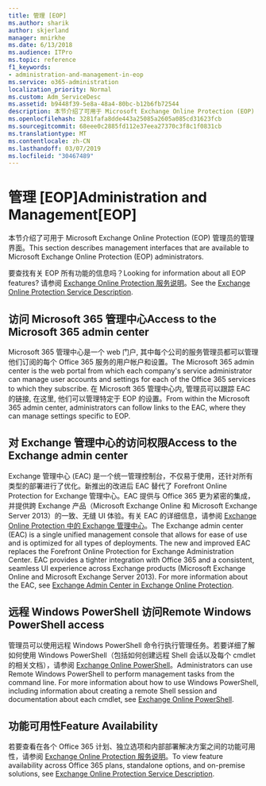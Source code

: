 ```yaml
---
title: 管理 [EOP]
ms.author: sharik
author: skjerland
manager: mnirkhe
ms.date: 6/13/2018
ms.audience: ITPro
ms.topic: reference
f1_keywords:
- administration-and-management-in-eop
ms.service: o365-administration
localization_priority: Normal
ms.custom: Adm_ServiceDesc
ms.assetid: b9448f39-5e8a-48a4-80bc-b12b6fb72544
description: 本节介绍了可用于 Microsoft Exchange Online Protection (EOP) 管理员的管理界面。
ms.openlocfilehash: 3281fafa8dde443a25085a2605a085cd31623fcb
ms.sourcegitcommit: 68eee0c2885fd112e37eea27370c3f8c1f0831cb
ms.translationtype: MT
ms.contentlocale: zh-CN
ms.lasthandoff: 03/07/2019
ms.locfileid: "30467489"
---
```

# <a name="administration-and-managementeop"></a><span data-ttu-id="9c899-103">管理 [EOP]</span><span class="sxs-lookup"><span data-stu-id="9c899-103">Administration and Management[EOP]</span></span>

<span data-ttu-id="9c899-104">本节介绍了可用于 Microsoft Exchange Online Protection (EOP) 管理员的管理界面。</span><span class="sxs-lookup"><span data-stu-id="9c899-104">This section describes management interfaces that are available to Microsoft Exchange Online Protection (EOP) administrators.</span></span>
  
<span data-ttu-id="9c899-105">要查找有关 EOP 所有功能的信息吗？</span><span class="sxs-lookup"><span data-stu-id="9c899-105">Looking for information about all EOP features?</span></span> <span data-ttu-id="9c899-106">请参阅 [Exchange Online Protection 服务说明](exchange-online-protection-service-description.md)。</span><span class="sxs-lookup"><span data-stu-id="9c899-106">See the [Exchange Online Protection Service Description](exchange-online-protection-service-description.md).</span></span>
  
## <a name="access-to-the-microsoft-365-admin-center"></a><span data-ttu-id="9c899-107">访问 Microsoft 365 管理中心</span><span class="sxs-lookup"><span data-stu-id="9c899-107">Access to the Microsoft 365 admin center</span></span>
<span data-ttu-id="9c899-108"><a name="BKMK_accesstotheoffice365admincenter"> </a></span><span class="sxs-lookup"><span data-stu-id="9c899-108"></span></span>

<span data-ttu-id="9c899-109">Microsoft 365 管理中心是一个 web 门户, 其中每个公司的服务管理员都可以管理他们订阅的每个 Office 365 服务的用户帐户和设置。</span><span class="sxs-lookup"><span data-stu-id="9c899-109">The Microsoft 365 admin center is the web portal from which each company's service administrator can manage user accounts and settings for each of the Office 365 services to which they subscribe.</span></span> <span data-ttu-id="9c899-110">在 Microsoft 365 管理中心内, 管理员可以跟踪 EAC 的链接, 在这里, 他们可以管理特定于 EOP 的设置。</span><span class="sxs-lookup"><span data-stu-id="9c899-110">From within the Microsoft 365 admin center, administrators can follow links to the EAC, where they can manage settings specific to EOP.</span></span>
  
## <a name="access-to-the-exchange-admin-center"></a><span data-ttu-id="9c899-111">对 Exchange 管理中心的访问权限</span><span class="sxs-lookup"><span data-stu-id="9c899-111">Access to the Exchange admin center</span></span>
<span data-ttu-id="9c899-112"><a name="BKMK_accesstotheexchangeadmincenter"> </a></span><span class="sxs-lookup"><span data-stu-id="9c899-112"></span></span>

<span data-ttu-id="9c899-p103">Exchange 管理中心 (EAC) 是一个统一管理控制台，不仅易于使用，还针对所有类型的部署进行了优化。新推出的改进后 EAC 替代了 Forefront Online Protection for Exchange 管理中心。EAC 提供与 Office 365 更为紧密的集成，并提供跨 Exchange 产品（Microsoft Exchange Online 和 Microsoft Exchange Server 2013）的一致、无缝 UI 体验。有关 EAC 的详细信息，请参阅 [Exchange Online Protection 中的 Exchange 管理中心](https://go.microsoft.com/fwlink/p/?LinkId=282381)。</span><span class="sxs-lookup"><span data-stu-id="9c899-p103">The Exchange admin center (EAC) is a single unified management console that allows for ease of use and is optimized for all types of deployments. The new and improved EAC replaces the Forefront Online Protection for Exchange Administration Center. EAC provides a tighter integration with Office 365 and a consistent, seamless UI experience across Exchange products (Microsoft Exchange Online and Microsoft Exchange Server 2013). For more information about the EAC, see [Exchange Admin Center in Exchange Online Protection](https://go.microsoft.com/fwlink/p/?LinkId=282381).</span></span>
  
## <a name="remote-windows-powershell-access"></a><span data-ttu-id="9c899-117">远程 Windows PowerShell 访问</span><span class="sxs-lookup"><span data-stu-id="9c899-117">Remote Windows PowerShell access</span></span>
<span data-ttu-id="9c899-118"><a name="BKMK_remotewindowspowershellaccess"> </a></span><span class="sxs-lookup"><span data-stu-id="9c899-118"></span></span>

 <span data-ttu-id="9c899-p104">管理员可以使用远程 Windows PowerShell 命令行执行管理任务。若要详细了解如何使用 Windows PowerShell（包括如何创建远程 Shell 会话以及每个 cmdlet 的相关文档），请参阅 [Exchange Online PowerShell](https://go.microsoft.com/fwlink/p/?LinkId=282266)。</span><span class="sxs-lookup"><span data-stu-id="9c899-p104">Administrators can use Remote Windows PowerShell to perform management tasks from the command line. For more information about how to use Windows PowerShell, including information about creating a remote Shell session and documentation about each cmdlet, see [Exchange Online PowerShell](https://go.microsoft.com/fwlink/p/?LinkId=282266).</span></span>
  
## <a name="feature-availability"></a><span data-ttu-id="9c899-121">功能可用性</span><span class="sxs-lookup"><span data-stu-id="9c899-121">Feature Availability</span></span>
<span data-ttu-id="9c899-122"><a name="BKMK_remotewindowspowershellaccess"> </a></span><span class="sxs-lookup"><span data-stu-id="9c899-122"></span></span>

<span data-ttu-id="9c899-123">若要查看在各个 Office 365 计划、独立选项和内部部署解决方案之间的功能可用性，请参阅 [Exchange Online Protection 服务说明](exchange-online-protection-service-description.md)。</span><span class="sxs-lookup"><span data-stu-id="9c899-123">To view feature availability across Office 365 plans, standalone options, and on-premise solutions, see [Exchange Online Protection Service Description](exchange-online-protection-service-description.md).</span></span>
  

